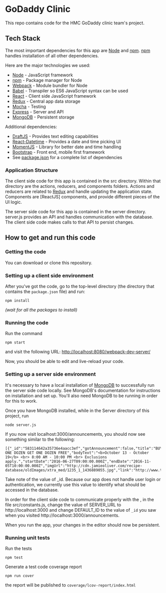 [Node]: https://nodejs.org/en/
[npm]: https://www.npmjs.com/
[Webpack]: https://webpack.github.io/
[Babel]: https://babeljs.io/
[React]: https://facebook.github.io/react/
[Express]: https://expressjs.com/
[Mocha]: https://mochajs.org/
[MongoDB]: https://www.mongodb.com/
[Redux]: http://redux.js.org/docs/introduction/
[DraftJS]: https://facebook.github.io/draft-js/
[React-Datetime]: https://github.com/YouCanBookMe/react-datetime
[MomentJS]: http://momentjs.com/
[Bootstrap]: http://getbootstrap.com/
[package.json]: https://github.com/hmc-godaddy-clinic-16/editor-section/blob/master/package.json

# GoDaddy Clinic

This repo contains code for the HMC GoDaddy clinic team's project. 

## Tech Stack

The most important dependencies for this app are [Node] and [npm]. [npm] handles
installation of all other dependencies.

Here are the major technologies we used:
   + [Node] - JavaScript framework
   + [npm] - Package manager for Node
   + [Webpack] - Module bundler for Node
   + [Babel] - Transpiler so ES6 JavaScript syntax can be used 
   + [React] - Client side JavaScript framework
   + [Redux] - Central app data storage
   + [Mocha] - Testing 
   + [Express] - Server and API
   + [MongoDB] - Persistent storage

Additional dependencies: 
   + [DraftJS] - Provides text editing capabilities
   + [React-Datetime] - Provides a date and time picking UI
   + [MomentJS] - Library for better date and time handling
   + [Bootstrap] - Front end, mobile first framework
   + See [package.json] for a complete list of dependencies


### Application Structure
The client side code for this app is contained in the src directory.
Within that directory are the actions, reducers, and components folders.
Actions and reducers are related to [Redux] and handle updating the 
application state. Components are [ReactJS] components, and provide
different pieces of the UI logic. 

The server side code for this app is contained in the server directory.
server.js provides an API and handles communication with the database.
The client side code makes calls to that API to persist changes.

## How to get and run this code

### Getting the code
You can download or clone this repository.

### Setting up a client side environment
After you've got the code, go to the top-level directory (the directory
that contains the `package.json` file) and run:
```
npm install
```
_(wait for all the packages to install)_

### Running the code
Run the command
```
npm start
```
and visit the following URL: [http://localhost:8080/webpack-dev-server/](http://localhost:8080/webpack-dev-server/)

Now, you should be able to edit and live-reload your code.

### Setting up a server side environment

It's necessary to have a local installation of [MongoDB] to successfully run the 
server side code locally. See MongoDB's documentation for instructions on
installation and set up. You'll also need MongoDB to be running in order for this to work. 

Once you have MongoDB installed, while in the Server directory of this project,
run 
```
node server.js
```
If you now visit localhost:3000/announcements, you should now see something 
similar to the following:
```
[{"_id":"583114642a35736e4aacc3ef","gotAnnouncement":false,"title":"BUY ONE DOZEN GET ONE DOZEN FREE","bodyText":"<b>October 13 - October 19</b> <br> 8:00 AM - 10:00 PM <br> Exclusions apply.","startDate":"2016-06-27T09:00:00.000Z","endDate":"2016-11-05T10:00:00.000Z","imgUrl":"http://cdn.jamieoliver.com/recipe-database/oldImages/xtra_med/1235_1_1436889055.jpg","link":"http://www.thedonutmanca.com/"}]
```
Take note of the value of _id. Because our app does not handle user login or
authentication, we currently use this value to identify what should be accessed in the 
database.

In order for the client side code to communicate properly with the , in the file src/constants.js,
change the value of SERVER_URL to http://localhost:3000 and change DEFAULT_ID to the value of ```_id```
you saw when you visited http://localhost:3000/announcements.

When you run the app, your changes in the editor should now be persistent.

### Running unit tests
Run the tests
```
npm test
```
Generate a test code coverage report
```
npm run cover
```
the report will be published to `coverage/lcov-report/index.html`


